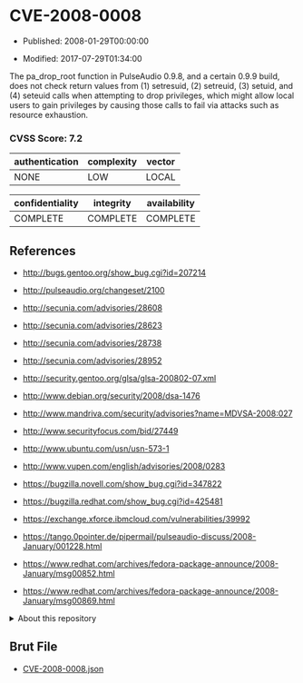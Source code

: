 # CVE-2008-0008

- Published: 2008-01-29T00:00:00

- Modified: 2017-07-29T01:34:00

The pa_drop_root function in PulseAudio 0.9.8, and a certain 0.9.9 build, does not check return values from (1) setresuid, (2) setreuid, (3) setuid, and (4) seteuid calls when attempting to drop privileges, which might allow local users to gain privileges by causing those calls to fail via attacks such as resource exhaustion.

### CVSS Score: **7.2**

| authentication | complexity | vector |
| --- | --- | --- |
| NONE | LOW | LOCAL |

| confidentiality | integrity | availability |
| --- | --- | --- |
| COMPLETE | COMPLETE | COMPLETE |

## References

* http://bugs.gentoo.org/show_bug.cgi?id=207214

* http://pulseaudio.org/changeset/2100

* http://secunia.com/advisories/28608

* http://secunia.com/advisories/28623

* http://secunia.com/advisories/28738

* http://secunia.com/advisories/28952

* http://security.gentoo.org/glsa/glsa-200802-07.xml

* http://www.debian.org/security/2008/dsa-1476

* http://www.mandriva.com/security/advisories?name=MDVSA-2008:027

* http://www.securityfocus.com/bid/27449

* http://www.ubuntu.com/usn/usn-573-1

* http://www.vupen.com/english/advisories/2008/0283

* https://bugzilla.novell.com/show_bug.cgi?id=347822

* https://bugzilla.redhat.com/show_bug.cgi?id=425481

* https://exchange.xforce.ibmcloud.com/vulnerabilities/39992

* https://tango.0pointer.de/pipermail/pulseaudio-discuss/2008-January/001228.html

* https://www.redhat.com/archives/fedora-package-announce/2008-January/msg00852.html

* https://www.redhat.com/archives/fedora-package-announce/2008-January/msg00869.html

<details>
<summary>About this repository</summary> 

  This repository is part of the project [Live Hack CVE](https://github.com/Live-Hack-CVE). Main website can be found [www.live-hack.org](https://www.live-hack.org) 
  
  Made by [Sn0wAlice](https://github.com/Sn0wAlice) for the people that care about security and need to have a feed of the latest CVEs. Hope you enjoy it, don't forget to star the repo and follow me on [Twitter](https://twitter.com/Sn0wAlice) and [Github](https://github.com/Sn0wAlice). And that is my [personnal website](https://www.alice-snow.me/)

  - [Home Page](https://github.com/Live-Hack-CVE)
  - [Framework](https://github.com/Live-Hack-CVE/cve-framework)
  - [CVE database](https://github.com/Live-Hack-CVE/full_database)
  - [Changelog](https://github.com/Live-Hack-CVE/Changelog)
</details>

## Brut File

* [CVE-2008-0008.json](https://raw.githubusercontent.com/Live-Hack-CVE/full_database/main/cves/2008/CVE-2008-0008.json)

